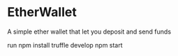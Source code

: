 # EtherWallet
A simple ether wallet that let you deposit and send funds

run 
npm install
truffle develop 
npm start

